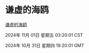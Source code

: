 # 谦虚的海鸥
[谦虚的海鸥](http://219.139.197.74:56308/qxdho/course/base/hotlink/index.php)

2024年 11月 01日 星期五 03:20:01 CST

2024年 10月 31日 星期四 19:20:01 GMT
